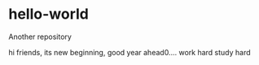 # hello-world
Another repository  



hi friends,
its new beginning,  good year ahead0....
work hard study hard


